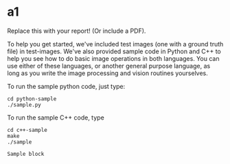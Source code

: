 # a1

Replace this with your report! (Or include a PDF).

To help you get started, we've included test images (one with a ground truth file) in test-images. We've also provided sample code in Python and C++
to help you see how to do basic image operations in both languages. You can use either of these languages, or another general purpose language,
as long as you write the image processing and vision routines yourselves.

To run the sample python code, just type:

```
cd python-sample
./sample.py
```

To run the sample C++ code, type
```
cd c++-sample
make
./sample
```

```
Sample block
```
